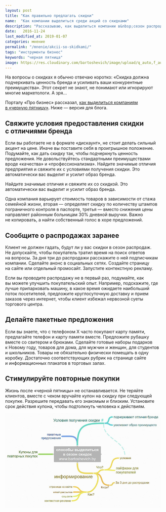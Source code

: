 ```yaml
---
layout: post
title: "Как правильно предлагать скидки"
name:  "Как компании выделиться среди акций со скидками"
description: "Рассказываю, как выделиться компании в&nbsp;сезон распродаж&nbsp;— когда скидки предлагают многие. Планируете снижать цены&nbsp;— прочтите сначала статью."
date:   2016-11-24
last_modified_at: 2019-01-07
categories: мнение
permalink: "/mnenie/akcii-so-skidkami/"
tags: "инструменты бизнес"
keywords: "черная пятница"
image: https://res.cloudinary.com/bartoshevich/image/upload/q_auto,f_auto/v1546021410/tizers/tizer-33.jpg
---
```


<p>На&nbsp;вопросы о&nbsp;скидках я&nbsp;обычно отвечаю коротко: «Скидка должна подчеркивать ценность бренда и&nbsp;усиливать ваши конкурентные преимущества». Этот секрет не&nbsp;знают, не&nbsp;понимают или игнорируют многие маркетологи. А&nbsp;зря...</p>
<p>Порталу «Про бизнес» рассказал, <a href="https://probusiness.io/management/2778-v-chernuyu-pyatnicu-skidki-budut-u-mnogikh-chem-vydelitsya-na-fone-konkurentov.html">как выделиться компаниям в&nbsp;«черную пятницу»</a>. Ниже&nbsp;— версия для блога. </p>

<h2>Свяжите условия предоставления скидки с&nbsp;отличиями бренда</h2>
<p>Если вы&nbsp;работаете не&nbsp;в&nbsp;формате «дискаунт», не&nbsp;стоит делать сильный акцент на&nbsp;цене. Иначе вы&nbsp;поставите себя в&nbsp;проигрышное положение. Подумайте, как дать скидку так, чтобы подчеркнуть ценность предложения. Не&nbsp;довольствуйтесь стандартными преимуществами вроде «качества» и&nbsp;«профессионализма». Найдите значимые отличия предприятия и&nbsp;свяжите их&nbsp;с&nbsp;условиями получения скидки. Это автоматически вас выделит и&nbsp;усилит образ бренда.</p>
<div class="hip">Найдите значимые отличия и&nbsp;свяжите их&nbsp;со&nbsp;скидкой. Это автоматически вас выделит и&nbsp;усилит образ бренда.</div>
<p>Одна компания варьирует стоимость товаров в&nbsp;зависимости от&nbsp;стажа семейной жизни, вторая&nbsp;— определяет скидку по&nbsp;количеству штампов пограничного контроля в&nbsp;паспорте, третья&nbsp;— вместо снижения цены направляет районным больницам&nbsp;30% дневной выручки. Важно не&nbsp;копировать, а&nbsp;найти собственный голос в&nbsp;хоре предложений.</p>
<h2> Сообщите о&nbsp;распродажах заранее </h2>
<p>Клиент не&nbsp;должен гадать, будут&nbsp;ли у&nbsp;вас скидки в&nbsp;сезон распродаж. Не&nbsp;допускайте, чтобы покупатель тратил время на&nbsp;поиск ответов на&nbsp;вопросы. За&nbsp;дня три до&nbsp;распродажи расскажите о&nbsp;ней подписчикам компании. Сделайте анонс в&nbsp;социальных сетях. Создайте страницу на&nbsp;сайте или отдельный промосайт. Запустите контекстную рекламу.</p>
<p>Если вы&nbsp;проводите распродажу не&nbsp;в&nbsp;первый раз, подумайте, как вы&nbsp;можете улучшить покупательский опыт. Например, подскажите, где лучше припарковать машину, в&nbsp;какое время ожидаете наибольший поток посетителей, предложите круглосуточную доставку и&nbsp;прием заказов через интернет, чтобы клиент избежал нервозной суеты торгового центра.</p>
<h2>Делайте пакетные предложения</h2>
<p>Если вы&nbsp;знаете, что с&nbsp;телефоном&nbsp;Х часто покупают карту памяти, предлагайте телефон и&nbsp;карту памяти вместе. Предложите рубашку вместе со&nbsp;свитером и&nbsp;брюками. Сделайте готовые наборы подарков к&nbsp;Новому году, товаров для дома, для мужчин и&nbsp;женщин, для студентов и&nbsp;школьников. Товары не&nbsp;обязательно физически помещать в&nbsp;одну коробку. Достаточно соответствующих рубрик на&nbsp;странице сайте и&nbsp;информационных плакатов в&nbsp;торговых залах.</p>
<h2> Стимулируйте повторные покупки</h2>
<p>Жизнь после «черной пятницы» не&nbsp;останавливается. Не&nbsp;теряйте клиентов, вместе с&nbsp;чеком вручайте купон на&nbsp;скидку при следующей покупке. Разрешите передавать его знакомым и&nbsp;близким. Установите срок действия купона, чтобы подтолкнуть человека к&nbsp;действиям.</p>
<img src="/images/dis1.jpg" alt="скидки" />
